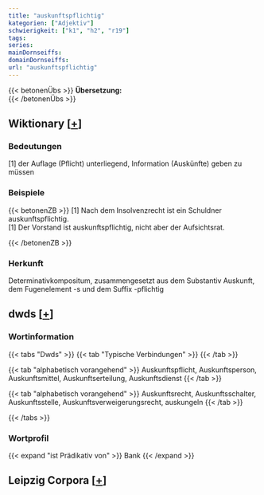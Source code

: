 ```yaml
---
title: "auskunftspflichtig"
kategorien: ["Adjektiv"]
schwierigkeit: ["k1", "h2", "r19"]
tags:
series:
mainDornseiffs:
domainDornseiffs:
url: "auskunftspflichtig"
---
```


{{< betonenÜbs >}}
**Übersetzung:**  
{{< /betonenÜbs >}}

## Wiktionary [[+](https://de.wiktionary.org/wiki/auskunftspflichtig)]

### Bedeutungen
[1] der Auflage (Pflicht) unterliegend, Information (Auskünfte) geben zu müssen  

### Beispiele
{{< betonenZB >}}
[1] Nach dem Insolvenzrecht ist ein Schuldner auskunftspflichtig.  
[1] Der Vorstand ist auskunftspflichtig, nicht aber der Aufsichtsrat.  

{{< /betonenZB >}}
### Herkunft
Determinativkompositum, zusammengesetzt aus dem Substantiv Auskunft, dem Fugenelement -s und dem Suffix -pflichtig  



## dwds [[+](https://www.dwds.de/wb/auskunftspflichtig)]

### Wortinformation
{{< tabs "Dwds" >}}
{{< tab "Typische Verbindungen" >}}
{{< /tab >}}

{{< tab "alphabetisch vorangehend" >}}
Auskunftspflicht, Auskunftsperson, Auskunftsmittel, Auskunftserteilung, Auskunftsdienst
{{< /tab >}}

{{< tab "alphabetisch vorangehend" >}}
Auskunftsrecht, Auskunftsschalter, Auskunftsstelle, Auskunftsverweigerungsrecht, auskungeln
{{< /tab >}}

{{< /tabs >}}

### Wortprofil
{{< expand "ist Prädikativ von" >}} Bank {{< /expand >}}

## Leipzig Corpora [[+](https://corpora.uni-leipzig.de/en/res?word=auskunftspflichtig&corpusId=deu_newscrawl-public_2018)]

